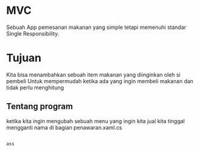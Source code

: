 # MVC
Sebuah App pemesanan makanan yang simple tetapi memenuhi standar Single Responsibility.

# Tujuan
Kita bisa menambahkan sebuah item makanan yang diinginkan oleh si pembeli
Untuk mempermudah ketika ada yang ingin membeli makanan dan tidak perlu menghitung

## Tentang program
ketika kita ingin mengubah sebuah menu yang ingin kita jual kita tinggal mengganti nama di bagian penawaran.xaml.cs

```

ass

```
